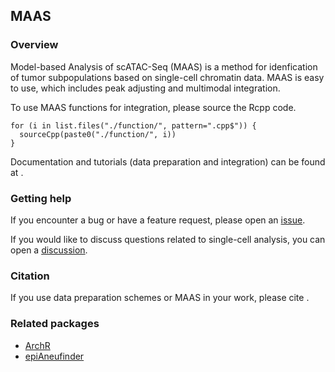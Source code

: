 ## MAAS

### Overview
Model-based Analysis of scATAC-Seq (MAAS) is a method for idenfication of tumor subpopulations based on single-cell
chromatin data. MAAS is easy to use, which includes peak adjusting and multimodal integration.

To use MAAS functions for integration, please source the Rcpp code.
```
for (i in list.files("./function/", pattern=".cpp$")) {
  sourceCpp(paste0("./function/", i))
}
```

Documentation and tutorials (data preparation and integration) can be found at <xxx>.

### Getting help

If you encounter a bug or have a feature request, please open an [issue](https://github.com/Larrycpan/MAAS/issues).

If you would like to discuss questions related to single-cell analysis,
you can open a [discussion](https://github.com/Larrycpan/MAAS/discussions).

### Citation

If you use data preparation schemes or MAAS in your work, please cite <xxx>.

### Related packages
-   [ArchR](https://www.archrproject.com/)
-   [epiAneufinder](https://github.com/colomemaria/epiAneufinder)
